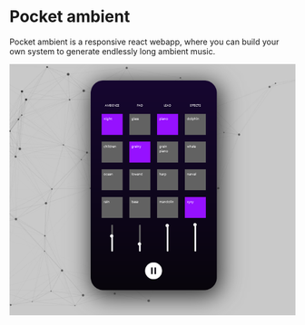 # Pocket ambient

Pocket ambient is a responsive react webapp, where you can build your own system to generate endlessly long ambient music.

![UI screencapture](thumbnail.png?raw=true)  
